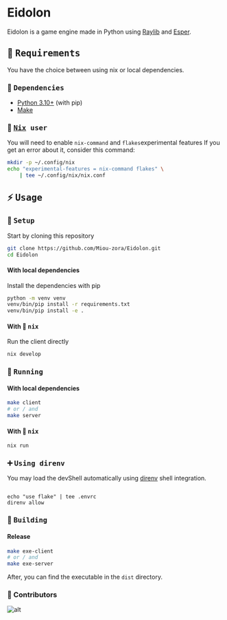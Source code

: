 # Eidolon

Eidolon is a game engine made in Python
using [Raylib](https://www.raylib.com/)
and [Esper](https://pypi.org/project/esper/).

## 📑 <samp>Requirements</samp>

You have the choice between using nix or local dependencies.

### 🔧 <samp>Dependencies</samp>

- [Python 3.10+](https://www.python.org/downloads/) (with pip)
- [Make](https://www.gnu.org/software/make/)

### 🌸 <samp>[Nix](https://nixos.org/download.html) user</samp>

You will need to enable `nix-command` and `flakes`experimental features
If you get an error about it, consider this command:

```sh
mkdir -p ~/.config/nix
echo "experimental-features = nix-command flakes" \
    | tee ~/.config/nix/nix.conf
```

## ⚡ <samp>Usage</samp>

### 🔧 <samp>Setup</samp>

Start by cloning this repository

```sh
git clone https://github.com/Miou-zora/Eidolon.git
cd Eidolon
```

#### With local dependencies

Install the dependencies with pip

```sh
python -m venv venv
venv/bin/pip install -r requirements.txt
venv/bin/pip install -e .
```

#### With 🌸 <samp>nix</samp>

Run the client directly

```sh
nix develop
```

### 🚀 <samp>Running</samp>

#### With local dependencies

```sh
make client
# or / and
make server
```

#### With 🌸 <samp>nix</samp>

```sh
nix run 
```

### ➕ <samp>Using direnv</samp>

You may load the devShell automatically using [direnv](https://direnv.net)
shell integration.

```

echo "use flake" | tee .envrc
direnv allow

```

### 👷 <samp>Building</samp>

#### Release

```sh
make exe-client
# or / and
make exe-server
```

After, you can find the executable in the `dist` directory.

### 🩵 Contributors

![alt](https://contrib.rocks/image?repo=Miou-zora/Eidolon)

